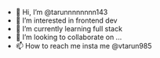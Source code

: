 - 👋 Hi, I’m @tarunnnnnnnn143
- 👀 I’m interested in frontend dev
- 🌱 I’m currently learning full stack
- 💞️ I’m looking to collaborate on ...
- 📫 How to reach me insta me @vtarun985

<!---
tarunnnnnnnn143/tarunnnnnnnn143 is a ✨ special ✨ repository because its `README.md` (this file) appears on your GitHub profile.
You can click the Preview link to take a look at your changes.
--->
